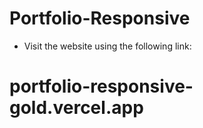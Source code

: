 # Portfolio-Responsive

- Visit the website using the following link:
# portfolio-responsive-gold.vercel.app
